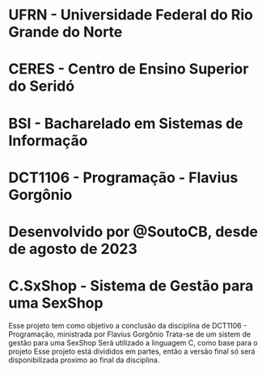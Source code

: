# UFRN - Universidade Federal do Rio Grande do Norte 
# CERES  - Centro de Ensino Superior do Seridó
# BSI - Bacharelado em Sistemas de Informação
# DCT1106 - Programação - Flavius Gorgônio
# Desenvolvido por @SoutoCB, desde de agosto de 2023


# C.SxShop - Sistema de Gestão para uma SexShop
Esse projeto tem como objetivo a conclusão da disciplina de DCT1106 - Programação, ministrada por Flavius Gorgônio
Trata-se de um sistem de gestão para uma SexShop
Será utilizado a linguagem C, como base para o projeto
Esse projeto está divididos em partes, então a versão final só será disponibilizada proximo ao final da disciplina.

